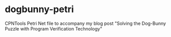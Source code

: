 # dogbunny-petri
CPNTools Petri Net file to accompany my blog post "Solving the Dog-Bunny Puzzle with Program Verification Technology"
